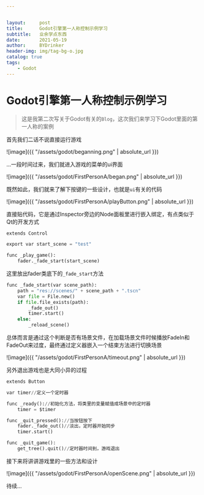 ```yaml
---


layout:     post
title:      Godot引擎第一人称控制示例学习
subtitle:   业余学点东西
date:       2021-05-19
author:     BYDrinker
header-img: img/tag-bg-o.jpg
catalog: true
tags:
    - Godot
---
```




# Godot引擎第一人称控制示例学习

> 这是我第二次写关于Godot有关的`Blog`，这次我们来学习下Godot里面的第一人称的案例

首先我们二话不说直接运行游戏

![image]({{ "/assets/godot/beganning.png" | absolute_url }})

...一段时间过来，我们就进入游戏的菜单的ui界面

![image]({{ "/assets/godot/FirstPersonA/began.png" | absolute_url }})

​	既然如此，我们就来了解下按键的一些设计，也就是`ui`有关的代码

![image]({{ "/assets/godot/FirstPersonA/playButton.png" | absolute_url }})

直接贴代码，它是通过Inspector旁边的Node面板里进行嵌入绑定，有点类似于Qt的开发方式

```python
extends Control

export var start_scene = "test"

func _play_game():
	fader._fade_start(start_scene)

```

这里放出fader类底下的`_fade_start`方法


```python
func _fade_start(var scene_path):
	path = "res://scenes/" + scene_path + ".tscn"
	var file = File.new()
	if file.file_exists(path):
		_fade_out()
		timer.start()
	else:
		_reload_scene()
```

总体而言是通过这个判断是否有场景文件，在加载场景文件时候播放FadeIn和FadeOut来过度，最终通过定义器嵌入一个结束方法进行切换场景

![image]({{ "/assets/godot/FirstPersonA/timeout.png" | absolute_url }})

另外退出游戏也是大同小异的过程

```python
extends Button

var timer//定义一个定时器

func _ready()://初始化方法，将类里的变量赋值成场景中的定时器
	timer = $timer

func _quit_pressed()://当按钮按下
	fader._fade_out()//淡出，定时器开始同步
	timer.start()

func _quit_game():
	get_tree().quit()//定时器时间到，游戏退出

```



接下来将讲讲游戏里的一些方法和设计

![image]({{ "/assets/godot/FirstPersonA/openScene.png" | absolute_url }})

待续...

